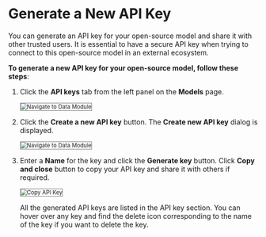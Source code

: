 # Generate a New API Key

You can generate an API key for your open-source model and share it with other trusted users. It is essential to have a secure API key when trying to connect to this open-source model in an external ecosystem.  

**To generate a new API key for your open-source model, follow these steps**:

1. Click the **API keys** tab from the left panel on the **Models** page.

    <img src="../images/navigate-to-data-module.png" alt="Navigate to Data Module" title="Navigate to Data Module" style="border: 1px solid gray; zoom:80%;">

1. Click the **Create a new API key** button. The **Create new API key** dialog is displayed.

    <img src="../images/navigate-to-data-module.png" alt="Navigate to Data Module" title="Navigate to Data Module" style="border: 1px solid gray; zoom:80%;">

1. Enter a **Name** for the key and click the **Generate key** button. Click **Copy and close** button to copy your API key and share it with others if required.

    <img src="../images/copy-and-close-api-key.png" alt="Copy API Key" title="Copy API Key" style="border: 1px solid gray; zoom:80%;">

    All the generated API keys are listed in the API key section. You can hover over any key and find the delete icon corresponding to the name of the key if you want to delete the key.

   